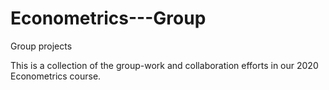 # Econometrics---Group
Group projects

This is a collection of the group-work and collaboration efforts in our 2020 Econometrics course. 

